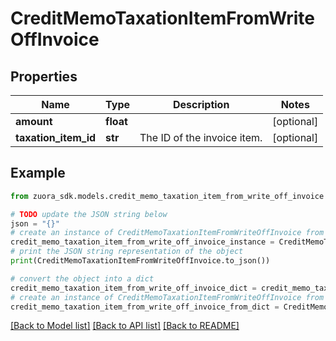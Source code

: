 # CreditMemoTaxationItemFromWriteOffInvoice


## Properties

Name | Type | Description | Notes
------------ | ------------- | ------------- | -------------
**amount** | **float** |  | [optional] 
**taxation_item_id** | **str** | The ID of the invoice item.  | [optional] 

## Example

```python
from zuora_sdk.models.credit_memo_taxation_item_from_write_off_invoice import CreditMemoTaxationItemFromWriteOffInvoice

# TODO update the JSON string below
json = "{}"
# create an instance of CreditMemoTaxationItemFromWriteOffInvoice from a JSON string
credit_memo_taxation_item_from_write_off_invoice_instance = CreditMemoTaxationItemFromWriteOffInvoice.from_json(json)
# print the JSON string representation of the object
print(CreditMemoTaxationItemFromWriteOffInvoice.to_json())

# convert the object into a dict
credit_memo_taxation_item_from_write_off_invoice_dict = credit_memo_taxation_item_from_write_off_invoice_instance.to_dict()
# create an instance of CreditMemoTaxationItemFromWriteOffInvoice from a dict
credit_memo_taxation_item_from_write_off_invoice_from_dict = CreditMemoTaxationItemFromWriteOffInvoice.from_dict(credit_memo_taxation_item_from_write_off_invoice_dict)
```
[[Back to Model list]](../README.md#documentation-for-models) [[Back to API list]](../README.md#documentation-for-api-endpoints) [[Back to README]](../README.md)


